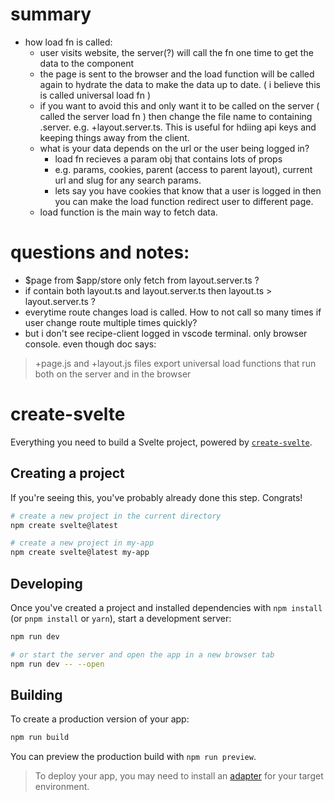 # summary

- how load fn is called:
    - user visits website, the server(?) will call the fn one time to get the data to the component
    - the page is sent to the browser and the load function will be called again to hydrate the data to make the data up to date. ( i believe this is called universal load fn )
    - if you want to avoid this and only want it to be called on the server ( called the server load fn ) then change the file name to containing .server. e.g. +layout.server.ts. This is useful for hdiing api keys and keeping things away from the client. 
    - what is your data depends on the url or the user being logged in? 
        - load fn recieves a param obj that contains lots of props 
        - e.g. params, cookies, parent (access to parent layout), current url and slug for any search params.
        - lets say you have cookies that know that a user is logged in then you can make the load function redirect user to different page. 
    - load function is the main way to fetch data.
    
# questions and notes:
- $page from $app/store only fetch from layout.server.ts ?
- if contain both layout.ts and layout.server.ts then layout.ts > layout.server.ts ?
- everytime route changes load is called. How to not call so many times if user change route multiple times quickly?
- but i don't see recipe-client logged in vscode terminal. only browser console. even though doc says: 
> +page.js and +layout.js files export universal load functions that run both on the server and in the browser


# create-svelte

Everything you need to build a Svelte project, powered by [`create-svelte`](https://github.com/sveltejs/kit/tree/master/packages/create-svelte).

## Creating a project

If you're seeing this, you've probably already done this step. Congrats!

```bash
# create a new project in the current directory
npm create svelte@latest

# create a new project in my-app
npm create svelte@latest my-app
```

## Developing

Once you've created a project and installed dependencies with `npm install` (or `pnpm install` or `yarn`), start a development server:

```bash
npm run dev

# or start the server and open the app in a new browser tab
npm run dev -- --open
```

## Building

To create a production version of your app:

```bash
npm run build
```

You can preview the production build with `npm run preview`.

> To deploy your app, you may need to install an [adapter](https://kit.svelte.dev/docs/adapters) for your target environment.
